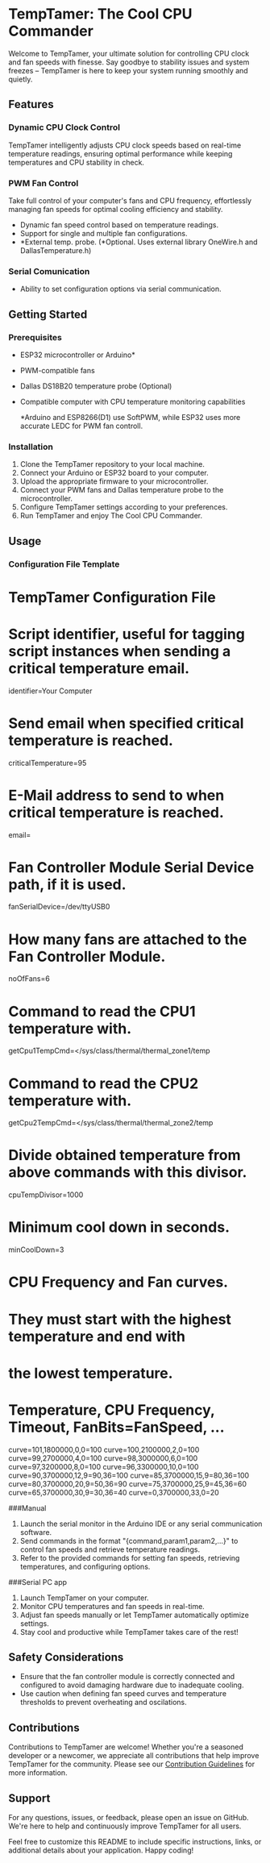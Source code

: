 # TempTamer: The Cool CPU Commander

Welcome to TempTamer, your ultimate solution for controlling CPU clock and fan speeds with finesse. Say goodbye to stability issues and system freezes – TempTamer is here to keep your system running smoothly and quietly.

## Features

### Dynamic CPU Clock Control
TempTamer intelligently adjusts CPU clock speeds based on real-time temperature readings, ensuring optimal performance while keeping temperatures and CPU stability in check.

### PWM Fan Control
Take full control of your computer's fans and CPU frequency, effortlessly managing fan speeds for optimal cooling efficiency and stability.

- Dynamic fan speed control based on temperature readings.
- Support for single and multiple fan configurations.
- *External temp. probe. (*Optional. Uses external library OneWire.h and DallasTemperature.h)
  

### Serial Comunication
- Ability to set configuration options via serial communication.


## Getting Started

### Prerequisites
- ESP32 microcontroller or Arduino*
- PWM-compatible fans
- Dallas DS18B20 temperature probe (Optional)
- Compatible computer with CPU temperature monitoring capabilities

  *Arduino and ESP8266(D1) use SoftPWM, while ESP32 uses more accurate LEDC for PWM fan controll.

### Installation
1. Clone the TempTamer repository to your local machine.
2. Connect your Arduino or ESP32 board to your computer.
3. Upload the appropriate firmware to your microcontroller.
4. Connect your PWM fans and Dallas temperature probe to the microcontroller.
5. Configure TempTamer settings according to your preferences.
6. Run TempTamer and enjoy The Cool CPU Commander.

## Usage

### Configuration File Template

# TempTamer Configuration File

# Script identifier, useful for tagging script instances when sending a critical temperature email.
identifier=Your Computer

# Send email when specified critical temperature is reached.
criticalTemperature=95

# E-Mail address to send to when critical temperature is reached.
email=

# Fan Controller Module Serial Device path, if it is used.
fanSerialDevice=/dev/ttyUSB0

# How many fans are attached to the Fan Controller Module.
noOfFans=6

# Command to read the CPU1 temperature with.
getCpu1TempCmd=</sys/class/thermal/thermal_zone1/temp

# Command to read the CPU2 temperature with.
getCpu2TempCmd=</sys/class/thermal/thermal_zone2/temp

# Divide obtained temperature from above commands with this divisor.
cpuTempDivisor=1000

# Minimum cool down in seconds.
minCoolDown=3

# CPU Frequency and Fan curves.
# They must start with the highest temperature and end with
# the lowest temperature.
# Temperature, CPU Frequency, Timeout, FanBits=FanSpeed, ...
curve=101,1800000,0,0=100
curve=100,2100000,2,0=100
curve=99,2700000,4,0=100
curve=98,3000000,6,0=100
curve=97,3200000,8,0=100
curve=96,3300000,10,0=100
curve=90,3700000,12,9=90,36=100
curve=85,3700000,15,9=80,36=100
curve=80,3700000,20,9=50,36=90
curve=75,3700000,25,9=45,36=60
curve=65,3700000,30,9=30,36=40
curve=0,3700000,33,0=20


###Manual
1. Launch the serial monitor in the Arduino IDE or any serial communication software.
2. Send commands in the format "{command,param1,param2,...}" to control fan speeds and retrieve temperature readings.
3. Refer to the provided commands for setting fan speeds, retrieving temperatures, and configuring options.

###Serial PC app

1. Launch TempTamer on your computer.
2. Monitor CPU temperatures and fan speeds in real-time.
3. Adjust fan speeds manually or let TempTamer automatically optimize settings.
4. Stay cool and productive while TempTamer takes care of the rest!




## Safety Considerations
- Ensure that the fan controller module is correctly connected and configured to avoid damaging hardware due to inadequate cooling.
- Use caution when defining fan speed curves and temperature thresholds to prevent overheating and oscilations.

## Contributions

Contributions to TempTamer are welcome! Whether you're a seasoned developer or a newcomer, we appreciate all contributions that help improve TempTamer for the community. Please see our [Contribution Guidelines](link-to-guidelines) for more information.

## Support

For any questions, issues, or feedback, please open an issue on GitHub. We're here to help and continuously improve TempTamer for all users.

Feel free to customize this README to include specific instructions, links, or additional details about your application. Happy coding!
